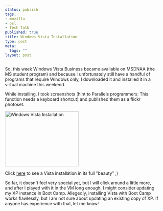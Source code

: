 ```yaml
--- 
status: publish
tags: 
- mozilla
- osl
- Tech Talk
published: true
title: Windows Vista Installation
type: post
meta: 
  tags: ""
layout: post
---
```

So, this week Windows Vista Business became available on MSDNAA (the MS student program) and because I unfortunately still have a handful of programs that require Windows only, I downloaded it and installed it in a virtual machine this weekend.

While installing, I took screenshots (hint to Parallels programmers: This function needs a keyboard shortcut) and published them as a flickr photoset.

<a href="http://flickr.com/photos/freeed/363937631/in/set-72157594490796701" title="Windows Vista Installation"><img src="http://farm1.static.flickr.com/121/363937631_af66c1d087_m.jpg" width="240" height="180" alt="Windows Vista Installation" /></a>

Click <a href="http://flickr.com/photos/freeed/sets/72157594490796701/">here</a> to see a Vista installation in its full "beauty" ;)

So far, it doesn't feel very special yet, but I will click around a little more, and after I played with it in the VM long enough, I might consider updating my XP instance in Boot Camp. Allegedly, installing Vista with Boot Camp works flawlessly, but I am not sure about updating an existing copy of XP. If anyone has experience with that, let me know!
